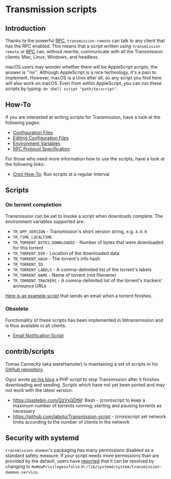 # Transmission scripts
## Introduction
Thanks to the powerful [RPC](./rpc-spec.md), `transmission-remote` can talk to any client that has the RPC enabled. This means that a script written using `transmission-remote` or [RPC](./rpc-spec.md) can, without rewrite, communicate with all the Transmission clients: Mac, Linux, Windows, and headless.

macOS users may wonder whether there will be AppleScript scripts, the answer is ''no''. Although AppleScript is a nice technology, it's a pain to implement. However, macOS is a Unix after all, so any script you find here will also work on macOS. Even from within AppleScript, you can run these scripts by typing: `do shell script "path/to/script"`.

## How-To
If you are interested at writing scripts for Transmission, have a look at the following pages:
 * [Configuration Files](Configuration-Files.md)
 * [Editing Configuration Files](Editing-Configuration-Files.md)
 * [Environment Variables](Environment-Variables.md)
 * [RPC Protocol Specification](rpc-spec.md)

For those who need more information how to use the scripts, have a look at the following links:
 * [Cron How-To](https://help.ubuntu.com/community/CronHowto ): Run scripts at a regular interval

## Scripts

### On torrent completion
Transmission can be set to invoke a script when downloads complete. The environment variables supported are:

 * `TR_APP_VERSION` - Transmission's short version string, e.g. `4.0.0`
 * `TR_TIME_LOCALTIME`
 * `TR_TORRENT_BYTES_DOWNLOADED` - Number of bytes that were downloaded for this torrent
 * `TR_TORRENT_DIR` - Location of the downloaded data
 * `TR_TORRENT_HASH` - The torrent's info hash
 * `TR_TORRENT_ID`
 * `TR_TORRENT_LABELS` - A comma-delimited list of the torrent's labels
 * `TR_TORRENT_NAME` - Name of torrent (not filename)
 * `TR_TORRENT_TRACKERS` - A comma-delimited list of the torrent's trackers' announce URLs

[Here is an example script](https://trac.transmissionbt.com/browser/trunk/extras/send-email-when-torrent-done.sh) that sends an email when a torrent finishes.

### Obsolete
Functionality of these scripts has been implemented in libtransmission and is thus available in all clients.

 * [Email Notification Script](https://github.com/transmission/transmission/blob/main/extras/send-email-when-torrent-done.sh)

## contrib/scripts
Tomas Carnecky (aka wereHamster) is maintaining a set of scripts in his [GitHub repository](https://github.com/wereHamster/transmission/tree/master/contrib/scripts/ ).

Oguz wrote [on his blog](https://oguzarduc.blogspot.com/2012/05/transmission-quit-script-in-php.html) a PHP script to stop Transmission after it finishes downloading and seeding.
Scripts which have not yet been ported and may not work with the latest version:
 * https://pastebin.com/QzVxQDtM: Bash - (cron)script to keep a maximum number of torrents running; starting and pausing torrents as necessary
 * https://github.com/jaboto/Transmission-script - (cron)script set network limits according to the number of clients in the network

## Security with systemd
`transmission-daemon`'s packaging has many permissions disabled as a standard safety measure. If your script needs more permissions than are provided by the default, users have [reported](https://github.com/transmission/transmission/issues/1951) that it can be resolved by changing to `NoNewPrivileges=false` in `/lib/systemd/system/transmission-daemon.service`.
